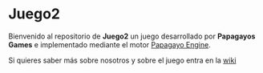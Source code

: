 # Juego2

Bienvenido al repositorio de **Juego2** un juego desarrollado por **Papagayos Games** e implementado mediante el motor [Papagayo Engine](https://github.com/Papagayos-Games/Motor-). 

Si quieres saber más sobre nosotros y sobre el juego entra en la [wiki](https://github.com/Papagayos-Games/Juego2/wiki/Menu-principal)

